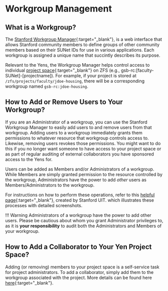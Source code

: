 # Workgroup Management

## What is a Workgroup?

The [Stanford Workgroup Manager](https://workgroup.stanford.edu/){:target="_blank"}, is a web interface that allows Stanford community members to define groups of other community members based on their SUNet IDs for use in various applications. Each workgroup is assigned a unique name that succintly describes its purpose. 

Relevant to the Yens, the Workgroup Manager helps control access to individual [project space](/_policies/services){:target="_blank"} on ZFS (e.g., gsb-rc:[faculty-SUNet]-[projectname]). For example, if your project is stored at `/zfs/projects/faculty/jdoe-housing`, there will be a corresponding workgroup named `gsb-rc:jdoe-housing`.

## How to Add or Remove Users to Your Workgroup?

If you are an Administrator of a workgroup, you can use the Stanford Workgroup Manager to easily add users to and remove users from that workgroup. Adding users to a workgroup immediately grants them permissions to whatever resource that workgroup controls access to. Likewise, removing users revokes those permissions. You might want to do this if you no longer want someone to have access to your project space or as part of regular auditing of external collaborators you have sponsored access to the Yens for.

Users can be added as Members and/or Administrators of a workgroup. While Members are simply granted permission to the resource controlled by the workgroup, Administrators have the power to add *other* users as Members/Administrators to the workgroup.

For instructions on how to perform these operations, refer to this [helpful page](https://uit.stanford.edu/service/workgroup/add-remove-members){:target="_blank"}, created by Stanford UIT. which illustrates these processes with detailed screenshots.

!!! Warning
    Administrators of a workgroup have the power to add other users. Please be cautious about whom you grant Administrator privileges to, as it is **your responsibility** to audit both the Administrators and Members of your workgroup.

## How to Add a Collaborator to Your Yen Project Space?

Adding (or removing) members to your project space is a self-service task for project administrators. To add a collaborator, simply add them to the workgroup associated with the project. More details can be found here [here](/_policies/collaborators){:target="_blank"}.
